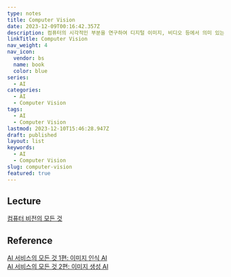 ```yaml
---
type: notes
title: Computer Vision
date: 2023-12-09T00:16:42.357Z
description: 컴퓨터의 시각적인 부분을 연구하여 디지털 이미지, 비디오 등에서 의미 있는 정보를 추출하는 기술
linkTitle: Computer Vision
nav_weight: 4
nav_icon:
  vendor: bs
  name: book
  color: blue
series:
  - AI
categories:
  - AI
  - Computer Vision
tags:
  - AI
  - Computer Vision
lastmod: 2023-12-10T15:46:28.947Z
draft: published
layout: list
keywords:
  - AI
  - Computer Vision
slug: computer-vision
featured: true
---
```


## Lecture

[컴퓨터 비전의 모든 것](https://www.boostcourse.org/ai340)

## Reference

[AI 서비스의 모든 것 1편: 이미지 인식 AI](https://yozm.wishket.com/magazine/detail/578/)  
[AI 서비스의 모든 것 2편: 이미지 생성 AI](https://yozm.wishket.com/magazine/detail/611/)
